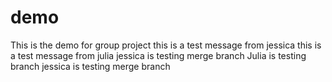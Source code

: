 # demo
This is the demo for group project
this is a test message from jessica
this is a test message from julia
jessica is testing merge branch
Julia is testing branch
jessica is testing merge branch

